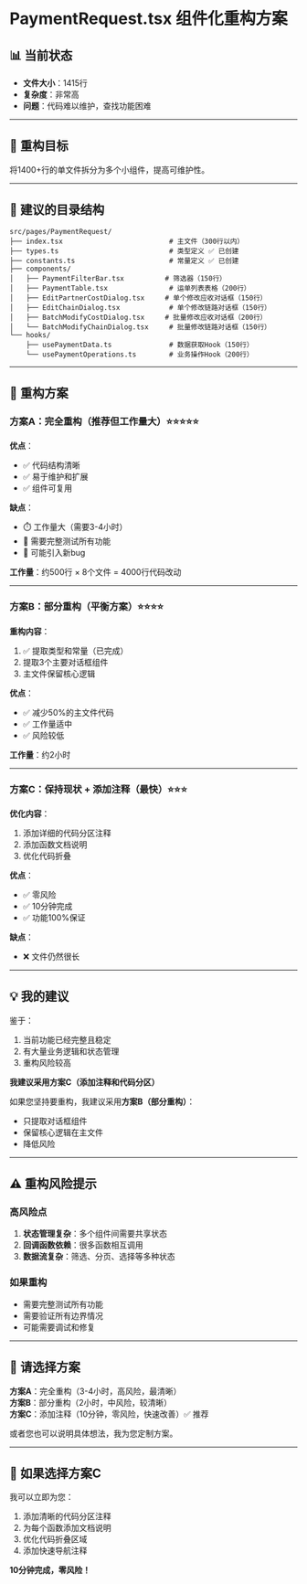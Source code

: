 # PaymentRequest.tsx 组件化重构方案

## 📊 当前状态

- **文件大小**：1415行
- **复杂度**：非常高
- **问题**：代码难以维护，查找功能困难

---

## 🎯 重构目标

将1400+行的单文件拆分为多个小组件，提高可维护性。

---

## 📁 建议的目录结构

```
src/pages/PaymentRequest/
├── index.tsx                          # 主文件（300行以内）
├── types.ts                           # 类型定义 ✅ 已创建
├── constants.ts                       # 常量定义 ✅ 已创建
├── components/
│   ├── PaymentFilterBar.tsx          # 筛选器（150行）
│   ├── PaymentTable.tsx               # 运单列表表格（200行）
│   ├── EditPartnerCostDialog.tsx     # 单个修改应收对话框（150行）
│   ├── EditChainDialog.tsx            # 单个修改链路对话框（150行）
│   ├── BatchModifyCostDialog.tsx     # 批量修改应收对话框（200行）
│   └── BatchModifyChainDialog.tsx     # 批量修改链路对话框（150行）
└── hooks/
    ├── usePaymentData.ts              # 数据获取Hook（150行）
    └── usePaymentOperations.ts        # 业务操作Hook（200行）
```

---

## 🔧 重构方案

### 方案A：完全重构（推荐但工作量大）⭐⭐⭐⭐⭐

**优点**：
- ✅ 代码结构清晰
- ✅ 易于维护和扩展
- ✅ 组件可复用

**缺点**：
- ⏱️ 工作量大（需要3-4小时）
- 🧪 需要完整测试所有功能
- 🐛 可能引入新bug

**工作量**：约500行 × 8个文件 = 4000行代码改动

---

### 方案B：部分重构（平衡方案）⭐⭐⭐⭐

**重构内容**：
1. ✅ 提取类型和常量（已完成）
2. 提取3个主要对话框组件
3. 主文件保留核心逻辑

**优点**：
- ✅ 减少50%的主文件代码
- ✅ 工作量适中
- ✅ 风险较低

**工作量**：约2小时

---

### 方案C：保持现状 + 添加注释（最快）⭐⭐⭐

**优化内容**：
1. 添加详细的代码分区注释
2. 添加函数文档说明
3. 优化代码折叠

**优点**：
- ✅ 零风险
- ✅ 10分钟完成
- ✅ 功能100%保证

**缺点**：
- ❌ 文件仍然很长

---

## 💡 我的建议

鉴于：
1. 当前功能已经完整且稳定
2. 有大量业务逻辑和状态管理
3. 重构风险较高

**我建议采用方案C（添加注释和代码分区）**

如果您坚持要重构，我建议采用**方案B（部分重构）**：
- 只提取对话框组件
- 保留核心逻辑在主文件
- 降低风险

---

## ⚠️ 重构风险提示

### 高风险点
1. **状态管理复杂**：多个组件间需要共享状态
2. **回调函数依赖**：很多函数相互调用
3. **数据流复杂**：筛选、分页、选择等多种状态

### 如果重构
- 需要完整测试所有功能
- 需要验证所有边界情况
- 可能需要调试和修复

---

## 🎯 **请选择方案**

**方案A**：完全重构（3-4小时，高风险，最清晰）  
**方案B**：部分重构（2小时，中风险，较清晰）  
**方案C**：添加注释（10分钟，零风险，快速改善）✅ 推荐

或者您也可以说明具体想法，我为您定制方案。

---

## 📝 如果选择方案C

我可以立即为您：
1. 添加清晰的代码分区注释
2. 为每个函数添加文档说明
3. 优化代码折叠区域
4. 添加快速导航注释

**10分钟完成，零风险！**

